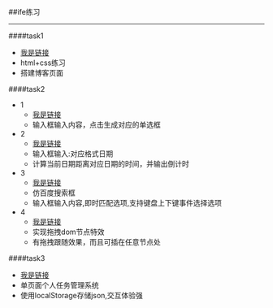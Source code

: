##ife练习
***
####task1
- [我是链接](http://www.pol-yuan.com/ife2015/task1/index.html)
- html+css练习
- 搭建博客页面

####task2
- 1
	- [我是链接](http://www.pol-yuan.com/ife2015/task2/1.html)
	- 输入框输入内容，点击生成对应的单选框
- 2
	- [我是链接](http://www.pol-yuan.com/ife2015/task2/2.html)
	- 输入框输入:对应格式日期
	- 计算当前日期距离对应日期的时间，并输出倒计时
- 3
	- [我是链接](http://www.pol-yuan.com/ife2015/task2/3.html)
	- 仿百度搜索框
	- 输入框输入内容,即时匹配选项,支持键盘上下键事件选择选项
- 4
	- [我是链接](http://www.pol-yuan.com/ife2015/task2/4.html)
	- 实现拖拽dom节点特效
	- 有拖拽跟随效果，而且可插在任意节点处

####task3
- [我是链接](http://www.pol-yuan.com/ife2015/task3/index.html)
- 单页面个人任务管理系统
- 使用localStorage存储json,交互体验强
